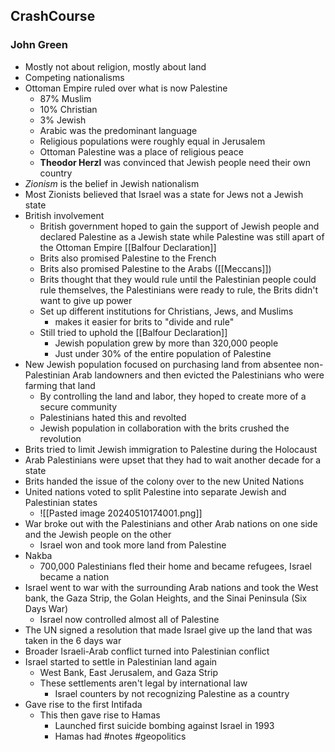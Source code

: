 ## CrashCourse
### John Green
- Mostly not about religion, mostly about land
- Competing nationalisms
- Ottoman Empire ruled over what is now Palestine
	- 87% Muslim
	- 10% Christian
	- 3% Jewish
	- Arabic was the predominant language
	- Religious populations were roughly equal in Jerusalem 
	- Ottoman Palestine was a place of religious peace
	- **Theodor Herzl** was convinced that Jewish people need their own country
- *Zionism* is the belief in Jewish nationalism
- Most Zionists believed that Israel was a state for Jews not a Jewish state
- British involvement
	- British government hoped to gain the support of Jewish people and declared Palestine as a Jewish state while Palestine was still apart of the Ottoman Empire [[Balfour Declaration]]
	- Brits also promised Palestine to the French
	- Brits also promised Palestine to the Arabs ([[Meccans]])
	- Brits thought that they would rule until the Palestinian people could rule themselves, the Palestinians were ready to rule, the Brits didn't want to give up power
	- Set up different institutions for Christians, Jews, and Muslims
		- makes it easier for brits to "divide and rule"
	- Still tried to uphold the [[Balfour Declaration]]
		- Jewish population grew by more than 320,000 people
		- Just under 30% of the entire population of Palestine
- New Jewish population focused on purchasing land from absentee non-Palestinian Arab landowners and then evicted the Palestinians who were farming that land
	- By controlling the land and labor, they hoped to create more of a secure community
	- Palestinians hated this and revolted
	- Jewish population in collaboration with the brits crushed the revolution
- Brits tried to limit Jewish immigration to Palestine during the Holocaust
- Arab Palestinians were upset that they had to wait another decade for a state
- Brits handed the issue of the colony over to the new United Nations
- United nations voted to split Palestine into separate Jewish and Palestinian states
	- ![[Pasted image 20240510174001.png]]
- War broke out with the Palestinians and other Arab nations on one side and the Jewish people on the other
	- Israel won and took more land from Palestine
- Nakba
	- 700,000 Palestinians fled their home and became refugees, Israel became a nation
- Israel went to war with the surrounding Arab nations and took the West bank, the Gaza Strip, the Golan Heights, and the Sinai Peninsula (Six Days War)
	- Israel now controlled almost all of Palestine
- The UN signed a resolution that made Israel give up the land that was taken in the 6 days war
- Broader Israeli-Arab conflict turned into Palestinian conflict
- Israel started to settle in Palestinian land again
	- West Bank, East Jerusalem, and Gaza Strip
	- These settlements aren't legal by international law
		- Israel counters by not recognizing Palestine as a country
- Gave rise to the first Intifada
	- This then gave rise to Hamas
		- Launched first suicide bombing against Israel in 1993
		- Hamas had
#notes
#geopolitics